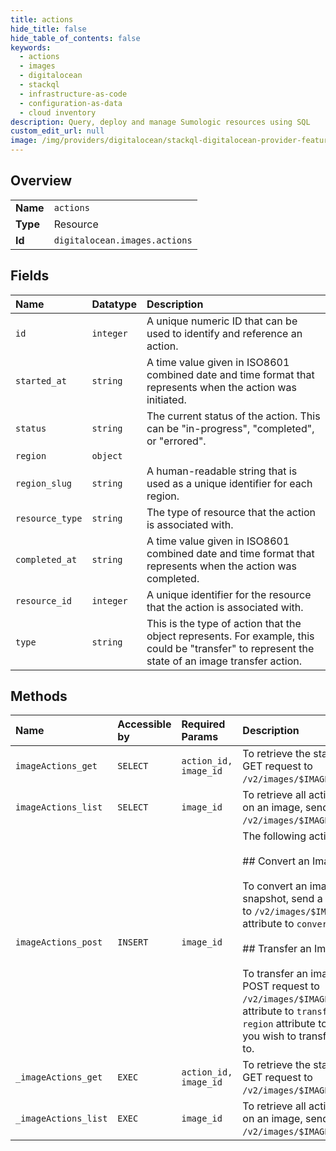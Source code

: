 ```yaml
---
title: actions
hide_title: false
hide_table_of_contents: false
keywords:
  - actions
  - images
  - digitalocean    
  - stackql
  - infrastructure-as-code
  - configuration-as-data
  - cloud inventory
description: Query, deploy and manage Sumologic resources using SQL
custom_edit_url: null
image: /img/providers/digitalocean/stackql-digitalocean-provider-featured-image.png
---
```

  
    

## Overview
<table><tbody>
<tr><td><b>Name</b></td><td><code>actions</code></td></tr>
<tr><td><b>Type</b></td><td>Resource</td></tr>
<tr><td><b>Id</b></td><td><code>digitalocean.images.actions</code></td></tr>
</tbody></table>

## Fields
| Name | Datatype | Description |
|:-----|:---------|:------------|
| `id` | `integer` | A unique numeric ID that can be used to identify and reference an action. |
| `started_at` | `string` | A time value given in ISO8601 combined date and time format that represents when the action was initiated. |
| `status` | `string` | The current status of the action. This can be "in-progress", "completed", or "errored". |
| `region` | `object` |  |
| `region_slug` | `string` | A human-readable string that is used as a unique identifier for each region. |
| `resource_type` | `string` | The type of resource that the action is associated with. |
| `completed_at` | `string` | A time value given in ISO8601 combined date and time format that represents when the action was completed. |
| `resource_id` | `integer` | A unique identifier for the resource that the action is associated with. |
| `type` | `string` | This is the type of action that the object represents. For example, this could be "transfer" to represent the state of an image transfer action. |
## Methods
| Name | Accessible by | Required Params | Description |
|:-----|:--------------|:----------------|:------------|
| `imageActions_get` | `SELECT` | `action_id, image_id` | To retrieve the status of an image action, send a GET request to `/v2/images/$IMAGE_ID/actions/$IMAGE_ACTION_ID`. |
| `imageActions_list` | `SELECT` | `image_id` | To retrieve all actions that have been executed on an image, send a GET request to `/v2/images/$IMAGE_ID/actions`. |
| `imageActions_post` | `INSERT` | `image_id` | The following actions are available on an Image.<br /><br />## Convert an Image to a Snapshot<br /><br />To convert an image, for example, a backup to a snapshot, send a POST request<br />to `/v2/images/$IMAGE_ID/actions`. Set the `type` attribute to `convert`.<br /><br />## Transfer an Image<br /><br />To transfer an image to another region, send a POST request to<br />`/v2/images/$IMAGE_ID/actions`. Set the `type` attribute to `transfer` and set<br />`region` attribute to the slug identifier of the region you wish to transfer<br />to.<br /> |
| `_imageActions_get` | `EXEC` | `action_id, image_id` | To retrieve the status of an image action, send a GET request to `/v2/images/$IMAGE_ID/actions/$IMAGE_ACTION_ID`. |
| `_imageActions_list` | `EXEC` | `image_id` | To retrieve all actions that have been executed on an image, send a GET request to `/v2/images/$IMAGE_ID/actions`. |

